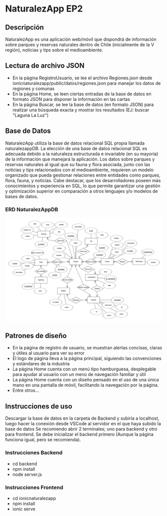 # NaturalezApp EP2

## Descripción
NaturalezApp es una aplicación web/móvil que dispondrá de información sobre parques y reservas naturales dentro de Chile (inicialmente de la V región), noticias y tips sobre el medioambiente.

## Lectura de archivo JSON
- En la página RegistroUsuario, se lee el archivo Regiones.json desde ionicnaturalezapp/public/datos/regiones.json para manejar los datos de regiones y comunas
- En la página Home, se leen ciertas entradas de la base de datos en formato JSON para disponer la información en las cartas
- En la página Buscar, se lee la base de datos (en formato JSON) para realizar una búsqueda exacta y mostrar los resultados (EJ: buscar "Laguna La Luz")

## Base de Datos
NaturalezApp utiliza la base de datos relacional SQL propia llamada naturalezappDB. La elección de una base de datos relacional SQL es adecuada debido a la naturaleza estructurada e invariable (en su mayoría) de la información que manejará la aplicación. Los datos sobre parques y reservas naturales al igual que su fauna y flora asociada, junto con las noticias y tips relacionados con el medioambiente, requieren un modelo organizado que pueda gestionar relaciones entre entidades como parques, flora, fauna, y noticias. Cabe destacar, que los desarrolladores poseen más conocimientos y experiencia en SQL, lo que permite garantizar una gestión y optimización superior en comparación a otros lenguajes y/o modelos de bases de datos.

### ERD NaturalezAppDB
![Diagrama Entidad Relación de NaturalezAppDB](https://github.com/JoaquinToro/NaturalezApp/blob/EP2/NaturalezAppDB_ERD.png?raw=true)

## Patrones de diseño
- En la página de registro de usuario, se muestran alertas concisas, claras y útiles al usuario para ver su error
- El logo de página lleva a la página principal, siguiendo las convenciones y estándares de la industria
- La página Home cuenta con un menú tipo hamburguesa, desplegable para ayudar al usuario con un menú de navegación familiar y útil
- La página Home cuenta con un diseño pensado en el uso de una única mano en una pantalla de móvil, facilitando la navegación por la página.
- Entre otros...

## Instrucciones de uso
Descargar la base de datos en la carpeta de Backend y subirla a localhost, luego hacer la conexión desde VSCode al servidor en el que haya subido la base de datos
Se recomiendo abrir 2 terminales; uno para backend y otro para frontend. Se debe inicializar el backend primero (Aunque la página funciona igual, pero se recomienda).

### Instrucciones Backend
- cd backend
- npm install
- node server.js

### Instrucciones Frontend
- cd ionicnaturalezapp
- npm install
- ionic serve
